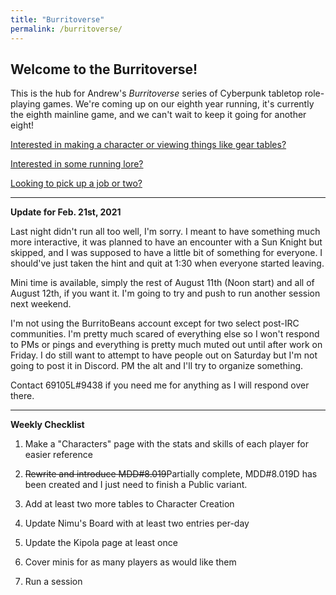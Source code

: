 ```yaml
---
title: "Burritoverse"
permalink: /burritoverse/
---
```


## Welcome to the Burritoverse!

This is the hub for Andrew's *Burritoverse* series of Cyberpunk tabletop role-playing games. We're coming up on our eighth year running, it's currently the eighth mainline game, and we can't wait to keep it going for another eight!

[Interested in making a character or viewing things like gear tables?](/burritoverse/ccreation/)

[Interested in some running lore?](/burritoverse/lore/)

[Looking to pick up a job or two?](/burritoverse/jobs/)

---

**Update for Feb. 21st, 2021**

Last night didn't run all too well, I'm sorry. I meant to have something much more interactive, it was planned to have an encounter with a Sun Knight but skipped, and I was supposed to have a little bit of something for everyone. I should've just taken the hint and quit at 1:30 when everyone started leaving.

Mini time is available, simply the rest of August 11th (Noon start) and all of August 12th, if you want it. I'm going to try and push to run another session next weekend.

I'm not using the BurritoBeans account except for two select post-IRC communities. I'm pretty much scared of everything else so I won't respond to PMs or pings and everything is pretty much muted out until after work on Friday. I do still want to attempt to have people out on Saturday but I'm not going to post it in Discord. PM the alt and I'll try to organize something. 

Contact 69105L#9438 if you need me for anything as I will respond over there.

---

**Weekly Checklist**

1. Make a "Characters" page with the stats and skills of each player for easier reference

2. ~~Rewrite and introduce MDD#8.019~~Partially complete, MDD#8.019D has been created and I just need to finish a Public variant.

3. Add at least two more tables to Character Creation

4. Update Nimu's Board with at least two entries per-day

5. Update the Kipola page at least once

6. Cover minis for as many players as would like them

7. Run a session